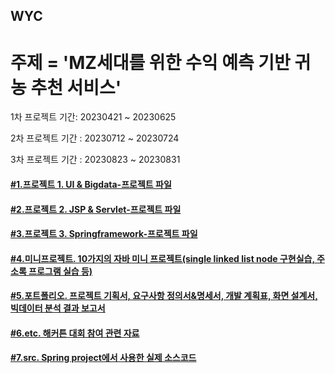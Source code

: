 ## WYC

# 주제 = 'MZ세대를 위한 수익 예측 기반 귀농 추천 서비스'

1차 프로젝트 기간: 20230421 ~ 20230625 

2차 프로젝트 기간 : 20230712 ~ 20230724 

3차 프로젝트 기간 : 20230823 ~ 20230831

<h4><a href="https://github.com/kiyoungboy/WYC/tree/main/1.project%20I%20(BigData%20UI)">#1.프로젝트 1. UI & Bigdata-프로젝트 파일</a></h4>

<h4><a href="https://github.com/kiyoungboy/WYC/tree/main/2.project%20II(jsp%20programming)">#2.프로젝트 2. JSP & Servlet-프로젝트 파일</a></h4> 

<h4><a href="https://github.com/kiyoungboy/WYC/tree/main/3.project%20III(sping%20framework)">#3.프로젝트 3. Springframework-프로젝트 파일</a></h4> 

<h4><a href="https://github.com/kiyoungboy/WYC/tree/main/4.mini%20project">#4.미니프로젝트. 10가지의 자바 미니 프로젝트(single linked list node 구현실습, 주소록 프로그램 실습 등)</a></h4> 

<h4><a href="https://github.com/kiyoungboy/WYC/tree/main/5.portfolio">#5.포트폴리오. 프로젝트 기획서, 요구사항 정의서&명세서, 개발 계획표, 화면 설계서, 빅데이터 분석 결과 보고서</a></h4> 

<h4><a href="https://github.com/kiyoungboy/WYC/tree/main/6.etc">#6.etc. 해커튼 대회 참여 관련 자료</a></h4> 

<h4><a href="https://github.com/kiyoungboy/WYCproject/tree/master/WYC_Project">#7.src. Spring project에서 사용한 실제 소스코드</a></h4> 

